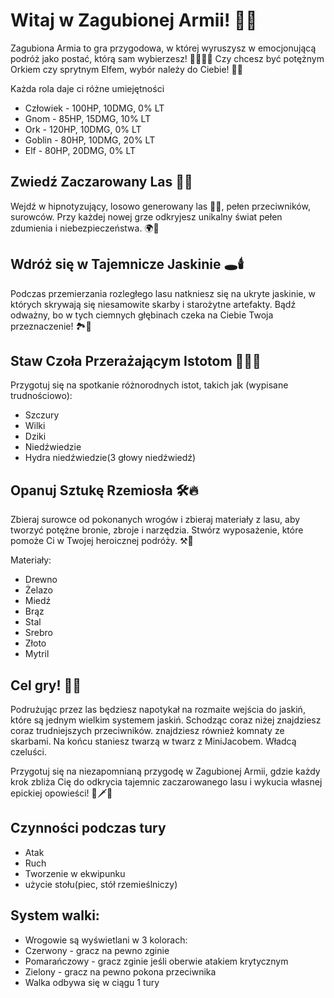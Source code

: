 # Witaj w Zagubionej Armii! 🌲🏹

Zagubiona Armia to gra przygodowa, w której wyruszysz w emocjonującą podróż jako postać, którą sam wybierzesz!
🧙‍♂️🧝‍♀️ Czy chcesz być potężnym Orkiem czy sprytnym Elfem, wybór należy do Ciebie! 💪🦄

Każda rola daje ci różne umiejętności
- Człowiek - 100HP, 10DMG, 0% LT
- Gnom - 85HP, 15DMG, 10% LT
- Ork - 120HP, 10DMG, 0% LT
- Goblin - 80HP, 10DMG, 20% LT
- Elf - 80HP, 20DMG, 0% LT

## Zwiedź Zaczarowany Las 🌳🍃

Wejdź w hipnotyzujący, losowo generowany las 🌲🌳, pełen przeciwników, surowców.
Przy każdej nowej grze odkryjesz unikalny świat pełen zdumienia i niebezpieczeństwa. 🌍🌟

## Wdróż się w Tajemnicze Jaskinie 🕳️🕯️

Podczas przemierzania rozległego lasu natkniesz się na ukryte jaskinie, w których skrywają się niesamowite skarby i starożytne artefakty. 
Bądź odważny, bo w tych ciemnych głębinach czeka na Ciebie Twoja przeznaczenie! 🏞️💎

## Staw Czoła Przerażającym Istotom 🐺🧟‍♂️

Przygotuj się na spotkanie różnorodnych istot, takich jak (wypisane trudnościowo):
- Szczury
- Wilki
- Dziki
- Niedźwiedzie
- Hydra niedźwiedzie(3 głowy niedźwiedź)

## Opanuj Sztukę Rzemiosła 🛠️🔥

Zbieraj surowce od pokonanych wrogów i zbieraj materiały z lasu, aby tworzyć potężne bronie, zbroje i narzędzia. Stwórz wyposażenie, które pomoże Ci w Twojej heroicznej podróży. ⚒️💼

Materiały:
- Drewno
- Żelazo
- Miedź
- Brąz
- Stal
- Srebro
- Złoto
- Mytril

## Cel gry! 📜🌟
Podrużując przez las będziesz napotykał na rozmaite wejścia do jaskiń, które są jednym wielkim systemem jaskiń. Schodząc coraz niżej znajdziesz coraz trudniejszych przeciwników. znajdziesz również komnaty ze skarbami. Na końcu staniesz twarzą w twarz z MiniJacobem. Władcą czeluści.

Przygotuj się na niezapomnianą przygodę w Zagubionej Armii, gdzie każdy krok zbliża Cię do odkrycia tajemnic zaczarowanego lasu i wykucia własnej epickiej opowieści! 🌲🗡️🌟

## Czynności podczas tury
- Atak
- Ruch
- Tworzenie w ekwipunku
- użycie stołu(piec, stół rzemieślniczy)

## System walki:
- Wrogowie są wyświetlani w 3 kolorach:
- Czerwony - gracz na pewno zginie
- Pomarańczowy - gracz zginie jeśli oberwie atakiem krytycznym
- Zielony - gracz na pewno pokona przeciwnika
- Walka odbywa się w ciągu 1 tury

